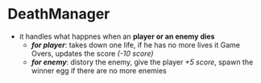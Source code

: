 # DeathManager 
- it handles what happnes when an **player or an enemy dies**
  - ***for player***: takes down one life, if he has no more lives it Game Overs, updates the score _(-10 score)_
  - ***for enemy***: distory the enemy, give the player _+5 score_, spawn the winner egg if there are no more enemies
